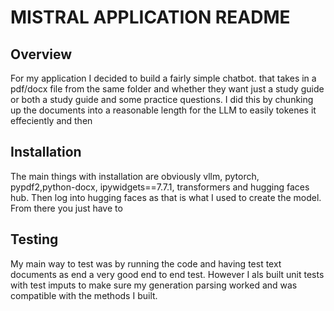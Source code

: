 # MISTRAL APPLICATION README
## Overview
For my application I decided to build a fairly simple chatbot. that takes in a pdf/docx file from the same folder and whether they want just a study guide or both a study guide and some practice questions. I did this by chunking up the documents into a reasonable length for the LLM to easily tokenes it effeciently and then  

## Installation
The main things with installation are obviously vllm, pytorch, pypdf2,python-docx, ipywidgets==7.7.1, transformers and hugging faces hub.  Then log into hugging faces as that is what I used to create the model.  From there you just have to 

## Testing
My main way to test was by running the code and having test text documents as end a very good end to end test.  However I als built unit tests with test imputs to make sure my generation parsing worked and was compatible with the methods I built.
